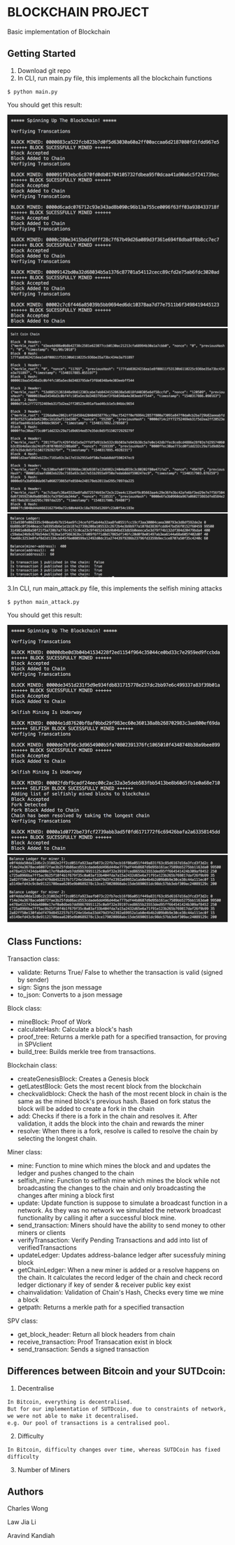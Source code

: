 # BLOCKCHAIN PROJECT
Basic implementation of Blockchain

## Getting Started
1. Download git repo
2. In CLI, run main.py file, this implements all the blockchain functions
```
$ python main.py
```
You should get this result:

![Mining and Verification](imgs/main_output.png)
![Blocks](imgs/main_blocks.png)
![Blocks](imgs/Balance_Checks.png)


3.In CLI, run main_attack.py file, this implements the selfish mining attacks
```
$ python main_attack.py
```
You should get this result:

![Mining and Verification](imgs/attack_output.png)
![Blocks](imgs/attack_balance.png)

## Class Functions:
Transaction class:
  - validate: Returns True/ False to whether the transaction is valid (signed by sender)
  - sign: Signs the json message
  - to_json: Converts to a json message

Block class:
  - mineBlock: Proof of Work
  - calculateHash: Calculate a block's hash  
  - proof_tree: Returns a merkle path for a specified transaction, for proving in SPVclient
  - build_tree: Builds merkle tree from transactions.

Blockchain class:
  - createGenesisBlock: Creates a Genesis block
  - getLatestBlock: Gets the most recent block from the blockchain
  - checkvalidblock: Check the hash of the most recent block in chain is the same as the mined block's previous hash. Based on fork status the block will be added to create a fork in the chain
  - add: Checks if there is a fork in the chain and resolves it. After validation, it adds the block into the chain and rewards the miner
  - resolve: When there is a fork, resolve is called to resolve the chain by selecting the longest chain.


Miner class:
  - mine: Function to mine which mines the block and and updates the ledger and pushes changed to the chain
  - selfish_mine: Function to selfish mine which mines the block while not broadcasting the changes to the chain and only broadcasting the changes after mining a block first
  - update: Update function is suppose to simulate a broadcast function in a network. As they was no network we simulated the network broadcast functionality by calling it after a successful block mine.
  - send_transaction: Miners should have the ability to send money to other miners or clients
  - verifyTransaction: Verify Pending Transactions and add into list of verifiedTransactions
  - updateLedger: Updates address-balance ledger after sucessfuly mining block    
  - getChainLedger: When a new miner is added or a resolve happens on the chain. It calculates the record ledger of the chain and check record ledger dictionary if key of sender & receiver public key exist
  - chainvalidation: Validation of Chain's Hash, Checks every time we mine a block
  - getpath: Returns a merkle path for a specified transaction


SPV class:
  - get_block_header: Return all block headers from chain
  - receive_transaction: Proof Transacation exist in block
  - send_transaction: Sends a signed transaction


## Differences between Bitcoin and your SUTDcoin:
  1. Decentralise
    
    In Bitcoin, everything is decentralised.
    But for our implementation of SUTDcoin, due to constraints of network, we were not able to make it decentralised.
    e.g. Our pool of transactions is a centralised pool.
  
  2. Difficulty
    
    In Bitcoin, difficulty changes over time, whereas SUTDCoin has fixed difficulty
    
  3. Number of Miners
  
  
## Authors
Charles Wong

Law Jia Li

Aravind Kandiah
